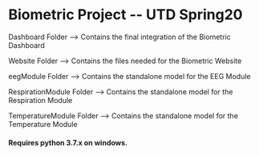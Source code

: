 # Biometric Project -- UTD Spring20

Dashboard Folder --> Contains the final integration of the Biometric Dashboard

Website Folder --> Contains the files needed for the Biometric Website

eegModule Folder --> Contains the standalone model for the EEG Module

RespirationModule Folder --> Contains the standalone model for the Respiration Module

TemperatureModule Folder --> Contains the standalone model for the Temperature Module

#### Requires python 3.7.x on windows.
